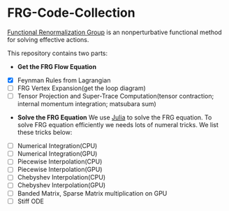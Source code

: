 # FRG-Code-Collection
 [Functional Renormalization Group](https://en.wikipedia.org/wiki/Functional_renormalization_group) is an nonperturbative functional method for  solving effective actions.

This repository  contains two parts:

 - **Get the FRG Flow Equation**
 - [x] Feynman Rules from Lagrangian
 - [ ] FRG Vertex Expansion(get the loop diagram)
 - [ ] Tensor Projection and Super-Trace Computation(tensor contraction; internal momentum integration; matsubara sum)

 - **Solve the FRG Equation**
We use [Julia](https://github.com/JuliaLang/julia) to solve the FRG equation. To solve FRG equation efficiently we needs lots of numeral tricks. We list these tricks below:
- [ ] Numerical Integration(CPU)
- [ ] Numerical Integration(GPU)
- [ ] Piecewise Interpolation(CPU)
- [ ] Piecewise Interpolation(GPU)
- [ ] Chebyshev Interpolation(CPU)
- [ ] Chebyshev Interpolation(GPU)
- [ ] Banded Matrix, Sparse Matrix multiplication on GPU 
- [ ] Stiff ODE
